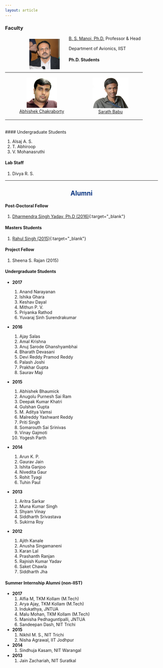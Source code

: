 ```yaml
---
layout: article
---
```


### Faculty
 

<a href="https://www.iist.ac.in/avionics/bsmanoj" target="_blank">
<img style="margin-left:80px" class="img-circle" src="images/bsmanoj.png" width="100px" 
align="left" hspace="30px" vspace="10px">  
B. S. Manoj, Ph.D.</a>  
Professor & Head  
Department of Avionics, IIST 


<img height="30px">

#### Ph.D. Students

<table>
<tr>
<td><figure align="center"><a href="https://chakrabortyabhishek.github.io/" target="_blank"><img width="100px"  class="img-circle"  src="images/abhishek.png"><figcaption>Abhishek Chakraborty</figcaption></a></figure></td>
<td><figure align="center"><a href="https://4sarathbabu.github.io/" target="_blank"><img width="118px"  class="img-circle"  src="images/sarathbabu.png"><figcaption>Sarath Babu</figcaption></a></figure></td>
</tr>
</table>



<br>
#### Undergraduate Students

1. Alsaj A. S.
1. T. Abhiroop
1. V. Mohanasruthi 

#### Lab Staff
1. Divya R. S.

------

<div style="text-align:center"><h2><font color="#003380">Alumni</font></h2></div>

#### Post-Doctoral Fellow

1. [Dharmendra Singh Yadav, Ph.D (2016)](https://scholar.google.co.in/citations?user=yGWRD0YAAAAJ&hl=en){:target="_blank"}

#### Masters Students

1. [Rahul Singh (2015)](https://rahulsinghchandraul.github.io/){:target="_blank"}

#### Project Fellow

1. Sheena S. Rajan (2015)

#### Undergraduate Students 

+ **2017**
  1. Anand Narayanan
  2. Ishika Ghara
  3. Keshav Dayal
  4. Mithun P. V.
  5. Priyanka Rathod 
  4. Yuvaraj Sinh Surendrakumar

+ **2016**
  1. Ajay Salas
  2. Amal Krishna
  3. Anuj Sarode Ghanshyambhai
  4. Bharath Devasani
  5. Devi Reddy Pramod Reddy
  6. Palash Joshi
  7. Prakhar Gupta  
  8. Saurav Maji  
  
+ **2015**
  1. Abhishek Bhaumick
  2. Anugolu Purnesh Sai Ram
  3. Deepak Kumar Khatri
  4. Gulshan Gupta
  5. M. Aditya Vamsi
  6. Malreddy Yashwant Reddy   
  7. Priti Singh
  8. Somarouth Sai Srinivas
  9. Vinay Gajmoti 
  10. Yogesh Parth  
  
+ **2014**
  1. Arun K. P.
  2. Gaurav Jain 
  3. Ishita Ganjoo  
  4. Nivedita Gaur  
  5. Rohit Tyagi 
  6. Tuhin Paul
  
+ **2013**
  1. Aritra Sarkar
  2. Muna Kumar Singh
  3. Shyam Vinay 
  4. Siddharth Srivastava 
  5. Sukirna Roy   
   
+ **2012**
  1. Ajith Kanale
  2. Anusha Singamaneni
  3. Karan Lal
  4. Prashanth Ranjan 
  5. Rajnish Kumar Yadav 
  6. Saket Chawla 
  7. Siddharth Jha

#### Summer Internship Alumni (non-IIST)
+ **2017**
  1. Alfia M, TKM Kollam (M.Tech)
  2. Arya Ajay, TKM Kollam (M.Tech)
  3. Indukathya, JNTUA
  4. Malu Mohan, TKM Kollam (M.Tech)
  5. Manisha Pedhaguntlpalli, JNTUA
  6. Sandeepan Dash, NIT Trichi  
+ **2015**
  1. Nikhil M. S., NIT Trichi
  2. Nisha Agrawal, IIT Jodhpur
+ **2014**
  1. Sindhuja Kasam, NIT Warangal
+ **2013**
  1. Jain Zachariah, NIT Suratkal
